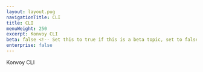 ```yaml
---
layout: layout.pug
navigationTitle: CLI
title: CLI
menuWeight: 250
excerpt: Konvoy CLI
beta: false <!-- Set this to true if this is a beta topic, set to false or remove otherwise. -->
enterprise: false
---
```

Konvoy CLI
